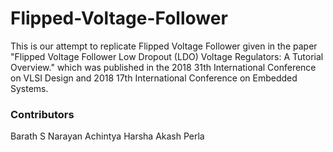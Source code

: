 # Flipped-Voltage-Follower

This is our attempt to replicate Flipped Voltage Follower given in the paper "Flipped Voltage Follower Low Dropout (LDO) Voltage Regulators: A Tutorial Overview." which was published in the 2018 31th International Conference on VLSI Design and 2018 17th International Conference on Embedded Systems.

### Contributors

Barath S Narayan
Achintya Harsha
Akash Perla
